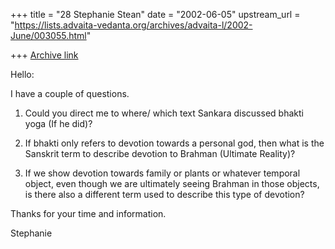 +++
title = "28 Stephanie Stean"
date = "2002-06-05"
upstream_url = "https://lists.advaita-vedanta.org/archives/advaita-l/2002-June/003055.html"

+++
[Archive link](https://lists.advaita-vedanta.org/archives/advaita-l/2002-June/003055.html)

Hello:

I have a couple of questions.

1)  Could you direct me to where/ which text Sankara discussed bhakti yoga
(If he did)?

2)  If bhakti only refers to devotion towards a personal god, then what is
the Sanskrit term to describe devotion to Brahman (Ultimate Reality)?

3)  If we show devotion towards family or plants or whatever temporal
object, even though we are ultimately seeing Brahman in those objects, is
there also a different term used to describe this type of devotion?

Thanks for your time and information.

Stephanie

